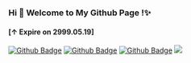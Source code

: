 ### Hi 👋 Welcome to My Github Page !✨
#### [↑ Expire on 2999.05.19]

[![Github Badge](https://img.shields.io/badge/-Website-232323?style=flat-square&logo=Apple&logoColor=white&link=https://iapplec.com/)](https://iapplec.com/)
[![Github Badge](https://img.shields.io/badge/-Youtube-232323?style=flat-square&logo=Youtube&logoColor=red&link=https://www.youtube.com/@iap-plec)](https://www.youtube.com/@iap-plec)
[![Github Badge](https://img.shields.io/badge/-Discord-232323?style=flat-square&logo=Discord&logoColor=white&link=https://discord.gg/nAjmbWNKsV)](https://discord.gg/nAjmbWNKsV)
![](https://visitor-badge.glitch.me/badge?page_id=csga-ios.visitor-badge)  

<!--
**iAppleC/iAppleC** is a ✨ _special_ ✨ repository because its `README.md` (this file) appears on your GitHub profile.

Here are some ideas to get you started:

- 🔭 I’m currently working on ...
- 🌱 I’m currently learning ...
- 👯 I’m looking to collaborate on ...
- 🤔 I’m looking for help with ...
- 💬 Ask me about ...
- 📫 How to reach me: ...
- 😄 Pronouns: ...
- ⚡ Fun fact: ...
-->
